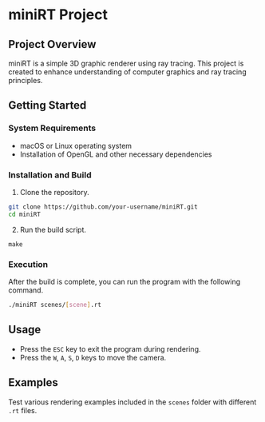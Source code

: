 # miniRT Project

## Project Overview
miniRT is a simple 3D graphic renderer using ray tracing. This project is created to enhance understanding of computer graphics and ray tracing principles.

## Getting Started

### System Requirements
- macOS or Linux operating system
- Installation of OpenGL and other necessary dependencies

### Installation and Build
1. Clone the repository.
```bash
git clone https://github.com/your-username/miniRT.git
cd miniRT
```
2. Run the build script.
```
make
```

### Execution
After the build is complete, you can run the program with the following command.
```bash
./miniRT scenes/[scene].rt
```

## Usage
- Press the `ESC` key to exit the program during rendering.
- Press the `W`, `A`, `S`, `D` keys to move the camera.

## Examples
Test various rendering examples included in the `scenes` folder with different `.rt` files.

